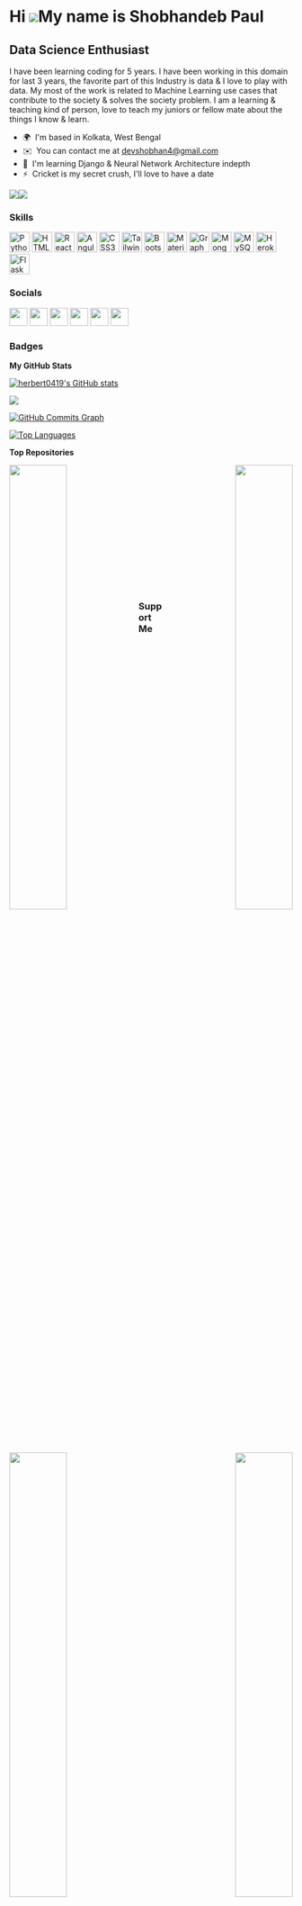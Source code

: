 Hi ![](https://user-images.githubusercontent.com/18350557/176309783-0785949b-9127-417c-8b55-ab5a4333674e.gif)My name is Shobhandeb Paul
=======================================================================================================================================

Data Science Enthusiast
-----------------------

I have been learning coding for 5 years. I have been working in this domain for last 3 years, the favorite part of this Industry is data & I love to play with data. My most of the work is related to Machine Learning use cases that contribute to the society & solves the society problem. I am a learning & teaching kind of person, love to teach my juniors or fellow mate about the things I know & learn.

* 🌍  I'm based in Kolkata, West Bengal
* ✉️  You can contact me at [devshobhan4@gmail.com](mailto:devshobhan4@gmail.com)
* 🧠  I'm learning Django & Neural Network Architecture indepth
* ⚡  Cricket is my secret crush, I'll love to have a date

<a href="https://www.github.com/herbert0419" target="_blank" rel="noreferrer"><img
src="https://img.shields.io/github/followers/herbert0419?logo=github&style=for-the-badge&color=0891b2&labelColor=000000" /></a><a href="https://www.twitter.com/ShobhandebP" target="_blank" rel="noreferrer"><img
src="https://img.shields.io/twitter/follow/ShobhandebP?logo=twitter&style=for-the-badge&color=0891b2&labelColor=000000"
/></a>

### Skills


<p align="left">
<a href="https://www.python.org/" target="_blank" rel="noreferrer"><img src="https://raw.githubusercontent.com/danielcranney/readme-generator/main/public/icons/skills/python-colored.svg" width="36" height="36" alt="Python" /></a>
<a href="https://developer.mozilla.org/en-US/docs/Glossary/HTML5" target="_blank" rel="noreferrer"><img src="https://raw.githubusercontent.com/danielcranney/readme-generator/main/public/icons/skills/html5-colored.svg" width="36" height="36" alt="HTML5" /></a>
<a href="https://reactjs.org/" target="_blank" rel="noreferrer"><img src="https://raw.githubusercontent.com/danielcranney/readme-generator/main/public/icons/skills/react-colored.svg" width="36" height="36" alt="React" /></a>
<a href="https://angular.io/" target="_blank" rel="noreferrer"><img src="https://raw.githubusercontent.com/danielcranney/readme-generator/main/public/icons/skills/angularjs-colored.svg" width="36" height="36" alt="Angular" /></a>
<a href="https://www.w3.org/TR/CSS/#css" target="_blank" rel="noreferrer"><img src="https://raw.githubusercontent.com/danielcranney/readme-generator/main/public/icons/skills/css3-colored.svg" width="36" height="36" alt="CSS3" /></a>
<a href="https://tailwindcss.com/" target="_blank" rel="noreferrer"><img src="https://raw.githubusercontent.com/danielcranney/readme-generator/main/public/icons/skills/tailwindcss-colored.svg" width="36" height="36" alt="TailwindCSS" /></a>
<a href="https://getbootstrap.com/" target="_blank" rel="noreferrer"><img src="https://raw.githubusercontent.com/danielcranney/readme-generator/main/public/icons/skills/bootstrap-colored.svg" width="36" height="36" alt="Bootstrap" /></a>
<a href="https://mui.com/" target="_blank" rel="noreferrer"><img src="https://raw.githubusercontent.com/danielcranney/readme-generator/main/public/icons/skills/materialui-colored.svg" width="36" height="36" alt="Material UI" /></a>
<a href="https://graphql.org/" target="_blank" rel="noreferrer"><img src="https://raw.githubusercontent.com/danielcranney/readme-generator/main/public/icons/skills/graphql-colored.svg" width="36" height="36" alt="GraphQL" /></a>
<a href="https://www.mongodb.com/" target="_blank" rel="noreferrer"><img src="https://raw.githubusercontent.com/danielcranney/readme-generator/main/public/icons/skills/mongodb-colored.svg" width="36" height="36" alt="MongoDB" /></a>
<a href="https://www.mysql.com/" target="_blank" rel="noreferrer"><img src="https://raw.githubusercontent.com/danielcranney/readme-generator/main/public/icons/skills/mysql-colored.svg" width="36" height="36" alt="MySQL" /></a>
<a href="https://www.heroku.com/" target="_blank" rel="noreferrer"><img src="https://raw.githubusercontent.com/danielcranney/readme-generator/main/public/icons/skills/heroku-colored.svg" width="36" height="36" alt="Heroku" /></a>
<a href="https://flask.palletsprojects.com/en/2.0.x/" target="_blank" rel="noreferrer"><img src="https://raw.githubusercontent.com/danielcranney/readme-generator/main/public/icons/skills/flask-colored.svg" width="36" height="36" alt="Flask" /></a>
</p>


### Socials

<p align="left"> <a href="https://www.facebook.com/shobhandeb" target="_blank" rel="noreferrer"><img src="https://raw.githubusercontent.com/danielcranney/readme-generator/main/public/icons/socials/facebook.svg" width="32" height="32" /></a> <a href="https://www.github.com/herbert0419" target="_blank" rel="noreferrer"><img src="https://raw.githubusercontent.com/danielcranney/readme-generator/main/public/icons/socials/github.svg" width="32" height="32" /></a> <a href="http://www.instagram.com/_.leoncyrus._/" target="_blank" rel="noreferrer"><img src="https://raw.githubusercontent.com/danielcranney/readme-generator/main/public/icons/socials/instagram.svg" width="32" height="32" /></a> <a href="https://www.linkedin.com/in/shobhandeb-paul-b6914a168/" target="_blank" rel="noreferrer"><img src="https://raw.githubusercontent.com/danielcranney/readme-generator/main/public/icons/socials/linkedin.svg" width="32" height="32" /></a> <a href="https://www.twitter.com/ShobhandebP" target="_blank" rel="noreferrer"><img src="https://raw.githubusercontent.com/danielcranney/readme-generator/main/public/icons/socials/twitter.svg" width="32" height="32" /></a> <a href="https://www.youtube.com/c/UCazLe2s45HXluKUpMXyBm-Q" target="_blank" rel="noreferrer"><img src="https://raw.githubusercontent.com/danielcranney/readme-generator/main/public/icons/socials/youtube.svg" width="32" height="32" /></a></p>

### Badges

<b>My GitHub Stats</b>

<a href="http://www.github.com/herbert0419"><img src="https://github-readme-stats.vercel.app/api?username=herbert0419&show_icons=true&hide=&count_private=true&title_color=0891b2&text_color=ffffff&icon_color=0891b2&bg_color=000000&hide_border=true&show_icons=true" alt="herbert0419's GitHub stats" /></a>

<a href="http://www.github.com/herbert0419"><img src="https://github-readme-streak-stats.herokuapp.com/?user=herbert0419&stroke=ffffff&background=000000&ring=0891b2&fire=0891b2&currStreakNum=ffffff&currStreakLabel=0891b2&sideNums=ffffff&sideLabels=ffffff&dates=ffffff&hide_border=true" /></a>

<a href="http://www.github.com/herbert0419"><img src="https://github-readme-activity-graph.cyclic.app/graph?username=herbert0419&bg_color=000000&color=ffffff&line=0891b2&point=ffffff&area_color=000000&area=true&hide_border=true&custom_title=GitHub%20Commits%20Graph" alt="GitHub Commits Graph" /></a>

<a href="https://github.com/herbert0419" align="left"><img src="https://github-readme-stats.vercel.app/api/top-langs/?username=herbert0419&langs_count=10&title_color=0891b2&text_color=ffffff&icon_color=0891b2&bg_color=000000&hide_border=true&locale=en&custom_title=Top%20%Languages" alt="Top Languages" /></a>

<b>Top Repositories</b>

<div width="100%" align="center"><a href="https://github.com/herbert0419/iNeuron" align="left"><img align="left" width="45%" src="https://github-readme-stats.vercel.app/api/pin/?username=herbert0419&repo=iNeuron&title_color=0891b2&text_color=ffffff&icon_color=0891b2&bg_color=000000&hide_border=true&locale=en" /></a><a href="https://github.com/herbert0419/Hands-on" align="right"><img align="right" width="45%" src="https://github-readme-stats.vercel.app/api/pin/?username=herbert0419&repo=Hands-on&title_color=0891b2&text_color=ffffff&icon_color=0891b2&bg_color=000000&hide_border=true&locale=en" /></a></div><br /><br /><br /><br /><br /><br /><br />

<br /><br /><br /><br /><br />

<div width="100%" align="center"><a href="https://github.com/herbert0419/Exploratory-Data-Analysis" align="left"><img align="left" width="45%" src="https://github-readme-stats.vercel.app/api/pin/?username=herbert0419&repo=Exploratory-Data-Analysis&title_color=0891b2&text_color=ffffff&icon_color=0891b2&bg_color=000000&hide_border=true&locale=en" /></a><a href="https://github.com/herbert0419/Polestar-.data-Fiesta-" align="right"><img align="right" width="45%" src="https://github-readme-stats.vercel.app/api/pin/?username=herbert0419&repo=Polestar-.data-Fiesta-&title_color=0891b2&text_color=ffffff&icon_color=0891b2&bg_color=000000&hide_border=true&locale=en" /></a></div>

### Support Me

<a href="https://www.buymeacoffee.com/shobhandeb"><img src="https://cdn.buymeacoffee.com/buttons/v2/default-yellow.png" width="200" /></a>
